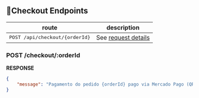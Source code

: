  
## 📍Checkout Endpoints

| route               | description                                          
|----------------------|-----------------------------------------------------
| <kbd>POST /api/checkout/{orderId}</kbd>     | See [request details](#checkout)

<h3 id="checkout">POST /checkout/:orderId</h3>

**RESPONSE**  
```json
{
    "message": "Pagamento do pedido {orderId} pago via Mercado Pago (QR Code) com sucesso!"
}
```
